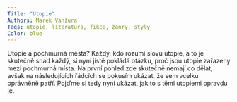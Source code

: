 ```yaml
---
Title: "Utopie"
Authors: Marek Vanžura
Tags: utopie, literatura, fikce, žánry, styly
Color: blue
---
```

Utopie a pochmurná města? Každý,
kdo rozumí slovu utopie, a to je skutečně
snad každý, si nyní jistě pokládá
otázku, proč jsou utopie zařazeny
mezi pochmurná místa. Na první pohled
zde skutečně nemají co dělat,
avšak na následujících řádcích se pokusím
ukázat, že sem vcelku oprávněně
patří. Pojďme si tedy nyní ukázat,
jak to s těmi utopiemi opravdu
je.
